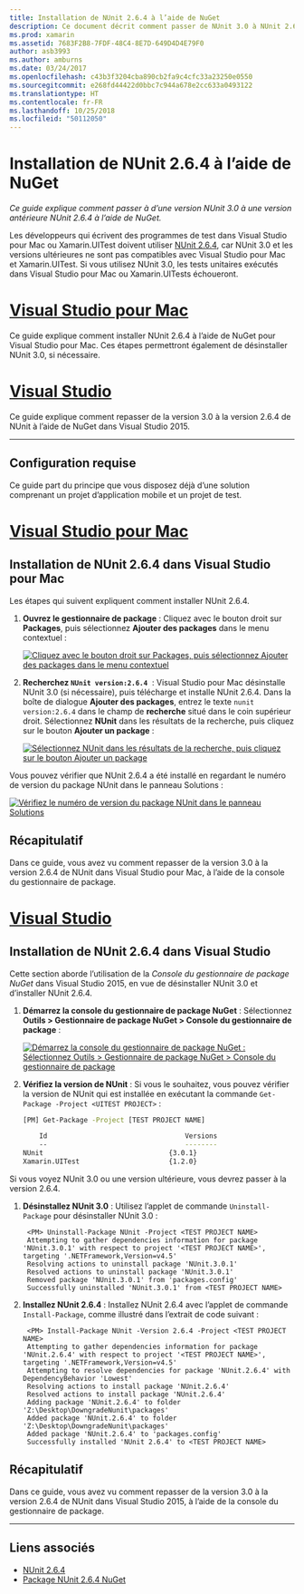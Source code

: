 ```yaml
---
title: Installation de NUnit 2.6.4 à l’aide de NuGet
description: Ce document décrit comment passer de NUnit 3.0 à NUnit 2.6.4 à l’aide de NuGet. Cela est nécessaire quand vous travaillez avec Xamarin.UITest, qui ne prend pas en charge NUnit 3.x.
ms.prod: xamarin
ms.assetid: 7683F2B8-7FDF-48C4-8E7D-649D4D4E79F0
author: asb3993
ms.author: amburns
ms.date: 03/24/2017
ms.openlocfilehash: c43b3f3204cba890cb2fa9c4cfc33a23250e0550
ms.sourcegitcommit: e268fd44422d0bbc7c944a678e2cc633a0493122
ms.translationtype: HT
ms.contentlocale: fr-FR
ms.lasthandoff: 10/25/2018
ms.locfileid: "50112050"
---
```

# <a name="installing-nunit-264-using-nuget"></a>Installation de NUnit 2.6.4 à l’aide de NuGet

_Ce guide explique comment passer à d’une version NUnit 3.0 à une version antérieure NUnit 2.6.4 à l’aide de NuGet._

Les développeurs qui écrivent des programmes de test dans Visual Studio pour Mac ou Xamarin.UITest doivent utiliser [NUnit 2.6.4](http://nunit.org/index.php?p=docHome&r=2.6.4), car NUnit 3.0 et les versions ultérieures ne sont pas compatibles avec Visual Studio pour Mac et Xamarin.UITest. Si vous utilisez NUnit 3.0, les tests unitaires exécutés dans Visual Studio pour Mac ou Xamarin.UITests échoueront.

# <a name="visual-studio-for-mactabmacos"></a>[Visual Studio pour Mac](#tab/macos)

Ce guide explique comment installer NUnit 2.6.4 à l’aide de NuGet pour Visual Studio pour Mac. Ces étapes permettront également de désinstaller NUnit 3.0, si nécessaire.

# <a name="visual-studiotabwindows"></a>[Visual Studio](#tab/windows)

Ce guide explique comment repasser de la version 3.0 à la version 2.6.4 de NUnit à l’aide de NuGet dans Visual Studio 2015.

-----

## <a name="requirements"></a>Configuration requise

Ce guide part du principe que vous disposez déjà d’une solution comprenant un projet d’application mobile et un projet de test.

# <a name="visual-studio-for-mactabmacos"></a>[Visual Studio pour Mac](#tab/macos)

## <a name="installing-nunit-264-in-visual-studio-for-mac"></a>Installation de NUnit 2.6.4 dans Visual Studio pour Mac

Les étapes qui suivent expliquent comment installer NUnit 2.6.4.


1. **Ouvrez le gestionnaire de package** : Cliquez avec le bouton droit sur **Packages**, puis sélectionnez **Ajouter des packages** dans le menu contextuel :

    [![](installing-nunit-using-nuget-images/add-packages-xs.png "Cliquez avec le bouton droit sur Packages, puis sélectionnez Ajouter des packages dans le menu contextuel")](installing-nunit-using-nuget-images/add-packages-xs.png#lightbox)
    
1. **Recherchez `NUnit version:2.6.4`**  : Visual Studio pour Mac désinstalle NUnit 3.0 (si nécessaire), puis télécharge et installe NUnit 2.6.4. Dans la boîte de dialogue **Ajouter des packages**, entrez le texte `nunit version:2.6.4` dans le champ de **recherche** situé dans le coin supérieur droit. Sélectionnez **NUnit** dans les résultats de la recherche, puis cliquez sur le bouton **Ajouter un package** :

    [![](installing-nunit-using-nuget-images/nunit-search-xs.png "Sélectionnez NUnit dans les résultats de la recherche, puis cliquez sur le bouton Ajouter un package")](installing-nunit-using-nuget-images/nunit-search-xs.png#lightbox)


Vous pouvez vérifier que NUnit 2.6.4 a été installé en regardant le numéro de version du package NUnit dans le panneau Solutions :

[![](installing-nunit-using-nuget-images/nunit-2-6-4-installed.png "Vérifiez le numéro de version du package NUnit dans le panneau Solutions")](installing-nunit-using-nuget-images/nunit-2-6-4-installed.png#lightbox)

## <a name="summary"></a>Récapitulatif

Dans ce guide, vous avez vu comment repasser de la version 3.0 à la version 2.6.4 de NUnit dans Visual Studio pour Mac, à l’aide de la console du gestionnaire de package.


# <a name="visual-studiotabwindows"></a>[Visual Studio](#tab/windows)

## <a name="installing-nunit-264-in-visual-studio"></a>Installation de NUnit 2.6.4 dans Visual Studio

Cette section aborde l’utilisation de la _Console du gestionnaire de package NuGet_ dans Visual Studio 2015, en vue de désinstaller NUnit 3.0 et d’installer NUnit 2.6.4.


1. **Démarrez la console du gestionnaire de package NuGet** : Sélectionnez **Outils > Gestionnaire de package NuGet > Console du gestionnaire de package** :

    [![](installing-nunit-using-nuget-images/package-manager-console.png "Démarrez la console du gestionnaire de package NuGet : Sélectionnez Outils > Gestionnaire de package NuGet > Console du gestionnaire de package")](installing-nunit-using-nuget-images/package-manager-console.png#lightbox)
    
1. **Vérifiez la version de NUnit** : Si vous le souhaitez, vous pouvez vérifier la version de NUnit qui est installée en exécutant la commande `Get-Package -Project <UITEST PROJECT>` :

    ```bash
    [PM] Get-Package -Project [TEST PROJECT NAME]
    
        Id                                  Versions                                 ProjectName
        --                                  --------                                 -----------
    NUnit                               {3.0.1}                                  [TEST PROJECT NAME]
    Xamarin.UITest                      {1.2.0}                                  [TEST PROJECT NAME]
    ```

Si vous voyez NUnit 3.0 ou une version ultérieure, vous devrez passer à la version 2.6.4.

1. **Désinstallez NUnit 3.0** : Utilisez l’applet de commande `Uninstall-Package` pour désinstaller NUnit 3.0 :

        <PM> Uninstall-Package NUnit -Project <TEST PROJECT NAME>
        Attempting to gather dependencies information for package 'NUnit.3.0.1' with respect to project '<TEST PROJECT NAME>', targeting '.NETFramework,Version=v4.5'
        Resolving actions to uninstall package 'NUnit.3.0.1'
        Resolved actions to uninstall package 'NUnit.3.0.1'
        Removed package 'NUnit.3.0.1' from 'packages.config'
        Successfully uninstalled 'NUnit.3.0.1' from <TEST PROJECT NAME>

1. **Installez NUnit 2.6.4** : Installez NUnit 2.6.4 avec l’applet de commande `Install-Package`, comme illustré dans l’extrait de code suivant :

        <PM> Install-Package NUnit -Version 2.6.4 -Project <TEST PROJECT NAME>
        Attempting to gather dependencies information for package 'NUnit.2.6.4' with respect to project '<TEST PROJECT NAME>', targeting '.NETFramework,Version=v4.5'
        Attempting to resolve dependencies for package 'NUnit.2.6.4' with DependencyBehavior 'Lowest'
        Resolving actions to install package 'NUnit.2.6.4'
        Resolved actions to install package 'NUnit.2.6.4'
        Adding package 'NUnit.2.6.4' to folder 'Z:\Desktop\DowngradeNunit\packages'
        Added package 'NUnit.2.6.4' to folder 'Z:\Desktop\DowngradeNunit\packages'
        Added package 'NUnit.2.6.4' to 'packages.config'
        Successfully installed 'NUnit 2.6.4' to <TEST PROJECT NAME>
    
## <a name="summary"></a>Récapitulatif

Dans ce guide, vous avez vu comment repasser de la version 3.0 à la version 2.6.4 de NUnit dans Visual Studio 2015, à l’aide de la console du gestionnaire de package.

-----

## <a name="related-links"></a>Liens associés

- [NUnit 2.6.4](http://nunit.org/index.php?p=docHome&r=2.6.4)
- [Package NUnit 2.6.4 NuGet](https://www.nuget.org/packages/NUnit/2.6.4)

